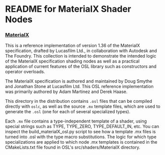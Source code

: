 README for MaterialX Shader Nodes
=================================

### [MaterialX](http://www.materialx.org/)

This is a reference implementation of version 1.36 of the MaterialX
specification, drafted by Lucasfilm Ltd., in collaboration with Autodesk and
The Foundry.  This collection is intended to demonstrate the intended logic
of the MaterialX specification shading nodes as well as a practical
application of current features of the OSL library such as constructors and
operator overloads.

The MaterialX specification is authored and maintained by Doug Smythe and
Jonathan Stone at Lucasfilm Ltd. This OSL reference implementation was
primarily authored by Adam Martinez and Derek Haase.

This directory in the distribution contains `.osl` files that can be
compiled directly with `oslc`, as well as the source `.mx` template files,
which are used to generate the `.osl` (one for each of several specialized
types).

Each `.mx` file contains a type-independent template of a shader, using
special strings such as TYPE, TYPE_ZERO, TYPE_DEFAULT_IN, etc. You can
inspect the build_materialX_osl.py script to see how a template .mx files is
turned into .osl with the type macro substitutions. The logic for which type
specializations are applied to which node .mx templates is contained in the
CMakeLists.txt file found in OSL's src/shaders/MaterialX directory.
